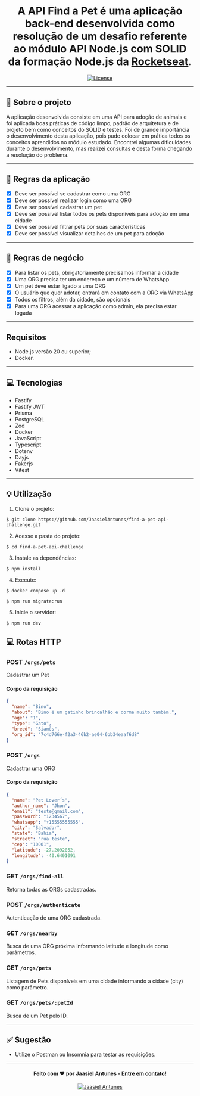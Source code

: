 <h1 align="center">
  A API Find a Pet é uma aplicação back-end desenvolvida como resolução de um desafio referente ao módulo API Node.js com SOLID da formação Node.js da <a href="https://app.rocketseat.com.br/home">Rocketseat</a>.
</h1>

<p align="center">
  <a href="LICENSE"><img  src="https://img.shields.io/github/license/Ileriayo/markdown-badges?style=for-the-badge" alt="License"></a>
</p>

---

## 📁 Sobre o projeto

A aplicação desenvolvida consiste em uma API para adoção de animais e foi aplicada boas práticas de código limpo, padrão de arquitetura e de projeto bem como conceitos do SOLID e testes.
Foi de grande importância o desenvolvimento desta aplicação, pois pude colocar em prática todos os conceitos aprendidos no módulo estudado. Encontrei algumas dificuldades durante o desenvolvimento,
mas realizei consultas e desta forma chegando a resolução do problema. 

---

## 📝 Regras da aplicação

- [x] Deve ser possível se cadastrar como uma ORG
- [x] Deve ser possível realizar login como uma ORG
- [x] Deve ser possível cadastrar um pet
- [x] Deve ser possível listar todos os pets disponíveis para adoção em uma cidade
- [x] Deve ser possível filtrar pets por suas características
- [x] Deve ser possível visualizar detalhes de um pet para adoção

---

## 📝 Regras de negócio

- [x] Para listar os pets, obrigatoriamente precisamos informar a cidade
- [x] Uma ORG precisa ter um endereço e um número de WhatsApp
- [x] Um pet deve estar ligado a uma ORG
- [x] O usuário que quer adotar, entrará em contato com a ORG via WhatsApp
- [x] Todos os filtros, além da cidade, são opcionais
- [x] Para uma ORG acessar a aplicação como admin, ela precisa estar logada

---

## Requisitos

- Node.js versão 20 ou superior;
- Docker.

---

## 💻 Tecnologias

- Fastify
- Fastify JWT
- Prisma
- PostgreSQL
- Zod
- Docker
- JavaScript
- Typescript
- Dotenv
- Dayjs
- Fakerjs
- Vitest

---

## 💡 Utilização
1. Clone o projeto:

```
$ git clone https://github.com/JaasielAntunes/find-a-pet-api-challenge.git
```

2. Acesse a pasta do projeto:

```
$ cd find-a-pet-api-challenge
```

3. Instale as dependências:

```
$ npm install
```

4. Execute:

```
$ docker compose up -d
```

```
$ npm run migrate:run
```

5. Inicie o servidor:

```
$ npm run dev
```

## 💻 Rotas HTTP

### POST `/orgs/pets`

Cadastrar um Pet

#### Corpo da requisição

```json
{
  "name": "Bino",
  "about": "Bino é um gatinho brincalhão e dorme muito também.",
  "age": "1",
  "type": "Gato",
  "breed": "Siamês",
  "org_id": "7c4d766e-f2a3-46b2-ae04-6bb34eaaf6d8"
}
```

### POST `/orgs`

Cadastrar uma ORG

#### Corpo da requisição

```json
{
  "name": "Pet Lover´s",
  "author_name": "Jhon",
  "email": "teste@gmail.com",
  "password": "1234567",
  "whatsapp": "+15555555555",
  "city": "Salvador",
  "state": "Bahia",
  "street": "rua teste",
  "cep": "10001",
  "latitude": -27.2092052,
  "longitude": -40.6401091
}
```

### GET `/orgs/find-all`

Retorna todas as ORGs cadastradas.

### POST `/orgs/authenticate`

Autenticação de uma ORG cadastrada.

### GET `/orgs/nearby`

Busca de uma ORG próxima informando latitude e longitude como parâmetros.

### GET `/orgs/pets`

Listagem de Pets disponíveis em uma cidade informando a cidade (city) como parâmetro.

### GET `/orgs/pets/:petId`

Busca de um Pet pelo ID.

---

## ✅ Sugestão
- Utilize o Postman ou Insomnia para testar as requisições.
---

<h4 align="center">
  Feito com ❤️ por Jaasiel Antunes - <a href="mailto:contato.jaasiel@gmail.com.com">Entre em contato!</a>
</h4>

<p align="center">
  <a href="https://www.linkedin.com/in/jaasiel-antunes-1517b41bb/">
    <img alt="Jaasiel Antunes" src="https://img.shields.io/badge/LinkedIn-Jaasiel-0e76a8?style=flat&logoColor=white&logo=linkedin">
  </a>
</p>

